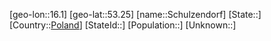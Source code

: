 ﻿---
location: [53.25,16.1]
type: City
tags:
- geo/City


SpocWebEntityId: 34081
isDeleted: false
confidential: public

---
[geo-lon::16.1]
[geo-lat::53.25]
[name::Schulzendorf]
[State::]
[Country::[Poland](geo/Continent/Europe/Poland.md)]
[StateId::]
[Population::]
[Unknown::]

